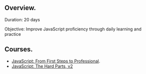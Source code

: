 <h2><strong>Overview</strong>.</h2>
<p>Duration: 20 days</p>
<p>Objective: Improve JavaScript proficiency through daily learning and practice</p>

<h2><strong>Courses</strong>.</h2>
<ul>
  <li><a href = "https://frontendmasters.com/courses/javascript-first-steps/">JavaScript: From First Steps to Professional</a>.</li>
  <li><a href = "https://frontendmasters.com/courses/javascript-hard-parts-v2/">JavaScript: The Hard Parts, v2</a></li>
</ul>



